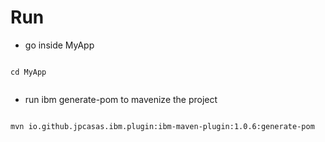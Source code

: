 # Run
* go inside MyApp
```

cd MyApp


```

* run ibm generate-pom to mavenize the project

```

mvn io.github.jpcasas.ibm.plugin:ibm-maven-plugin:1.0.6:generate-pom

```
